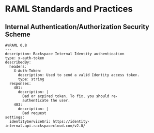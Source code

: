 # RAML Standards and Practices

## Internal Authentication/Authorization Security Scheme

```
#%RAML 0.8
---
description: Rackspace Internal Identity authentication
type: x-auth-token
describedBy:
  headers:
    X-Auth-Token:
      description: Used to send a valid Identity access token.
      type: string
  responses:
    401:
      description: |
        Bad or expired token. To fix, you should re-
        authenticate the user.
    403:
      description: |
        Bad request
settings:
  identityServiceUri: https://identity-internal.api.rackspacecloud.com/v2.0/
```
